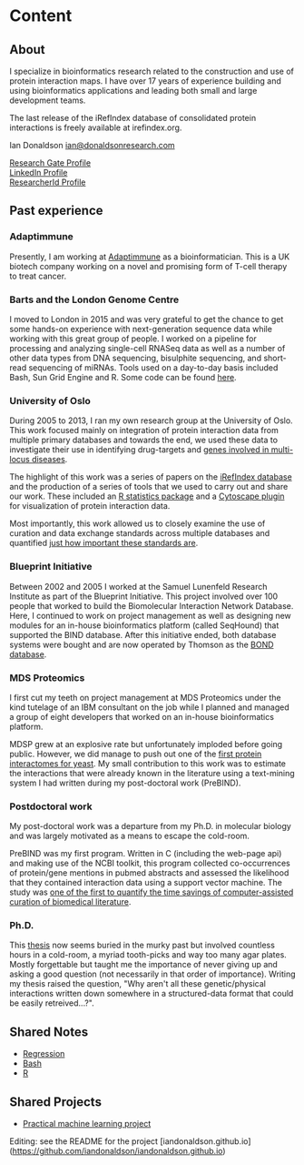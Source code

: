# Content


## About 

I specialize in bioinformatics research related to the construction and use of protein interaction maps.   I have over 17 years of experience building and using bioinformatics applications and leading both small and large development teams.

The last release of the iRefIndex database of consolidated protein interactions is freely available at irefindex.org.

Ian Donaldson
ian@donaldsonresearch.com

[Research Gate Profile](https://www.researchgate.net/profile/Ian_Donaldson2/)  
[LinkedIn Profile](http://www.linkedin.com/pub/ian-donaldson/4/7b8/a86)  
[ResearcherId Profile](http://www.researcherid.com/rid/A-2867-2009)

## Past experience

### Adaptimmune

Presently, I am working at [Adaptimmune](http://www.adaptimmune.com/our-company/overview) as a bioinformatician.  This is a UK biotech company working on a novel and promising form of T-cell therapy to treat cancer.

### Barts and the London Genome Centre

I moved to London in 2015 and was very grateful to get the chance to get some hands-on experience with next-generation sequence data while working with this great  group of people.  I worked on a pipeline for  processing and analyzing single-cell RNASeq data as well as a number of other data types from DNA sequencing, bisulphite sequencing, and short-read sequencing of miRNAs.    Tools used on a day-to-day basis  included Bash, Sun Grid Engine and R.   Some code can be found [here](https://github.com/iandonaldson).

### University of Oslo

During 2005 to 2013, I ran my own research group at the University of Oslo.  This work focused mainly on integration of protein interaction data from multiple primary databases and towards the end, we used these data to investigate their use in identifying drug-targets and [genes involved in multi-locus diseases](http://www.biomedcentral.com/1471-2105/14/47).

The highlight of this work was a series of papers on the [iRefIndex database](https://bmcbioinformatics.biomedcentral.com/articles/10.1186/1471-2105-9-405) and the production of a series of tools that we used to carry out and share our work.  These included an [R statistics package](http://www.biomedcentral.com/1471-2105/12/455) and a [Cytoscape plugin](http://www.biomedcentral.com/1471-2105/12/388) for visualization of protein interaction data.

Most importantly, this work allowed us to closely examine the use of curation and data exchange standards across multiple databases and quantified [just how important these standards are](http://www.nature.com/nbt/journal/v29/n5/full/nbt.1867.html).

### Blueprint Initiative

Between 2002 and 2005 I worked at the Samuel Lunenfeld Research Institute as part of the Blueprint Initiative.  This project involved over 100 people that worked to build the Biomolecular Interaction Network Database.  Here, I continued to work on project management as well as designing new modules for an in-house bioinformatics platform (called SeqHound) that supported the BIND database.  After this initiative ended, both database systems were bought and are now operated by Thomson as the [BOND database](https://web.archive.org/web/20070908145214/http://bond.unleashedinformatics.com:80/).

### MDS Proteomics

I first cut my teeth on project management at MDS Proteomics under the kind tutelage of an IBM consultant on the job while I planned and managed a group of eight developers that worked on an in-house bioinformatics platform.

MDSP grew at an explosive rate but unfortunately imploded before going public.  However, we did manage to push out one of the [first protein interactomes for yeast](http://www.nature.com/nature/journal/v415/n6868/full/415180a.html).  My small contribution to this work was to estimate the interactions that were already known in the literature using a text-mining system I had written during my post-doctoral work (PreBIND).

### Postdoctoral work

My post-doctoral work was a departure from my Ph.D. in molecular biology and was largely motivated as a means to escape the cold-room.

PreBIND was my first program.  Written in C (including the web-page api) and making use of the NCBI toolkit, this program  collected co-occurrences of protein/gene mentions in pubmed abstracts and assessed the likelihood that they contained interaction data using a support vector machine.  The study was [one of the first to quantify the time savings of computer-assisted curation of biomedical literature](http://www.biomedcentral.com/1471-2105/4/11).

### Ph.D.

This [thesis](https://tspace.library.utoronto.ca/bitstream/1807/12499/1/NQ45748.pdf) now seems buried in the murky past but involved countless hours in a cold-room, a myriad tooth-picks and way too many agar plates.  Mostly forgettable but taught me the importance of never giving up and asking a good question (not necessarily in that order of importance).  Writing my thesis raised the question, "Why aren't all these genetic/physical interactions written down somewhere in a structured-data format that could be easily retreived...?".

## Shared Notes  

* [Regression](https://iandonaldson.github.io/notes/regression/regression.html)
* [Bash](https://iandonaldson.github.io/notes/codingInBashAwkSedUnixAndOsx_notesAndLearningResources.html)
* [R](https://iandonaldson.github.io/notes/codingInR_notesAndLearningResources.html)

## Shared Projects

* [Practical machine learning project ](http://iandonaldson.github.io/practical-machine-learning-project/)




Editing:  see the README for the project [iandonaldson.github.io] (https://github.com/iandonaldson/iandonaldson.github.io)

